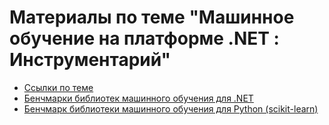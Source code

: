 # Материалы по теме "Машинное обучение на платформе .NET : Инструментарий"

* [Ссылки по теме](https://github.com/nevoroman/ml-dotnet/blob/master/MLTools/Links.md)
* [Бенчмарки библиотек машинного обучения для .NET](https://github.com/nevoroman/ml-dotnet/tree/master/MLTools/MLBenchmark/MLBenchmarkDotNet)
* [Бенчмарк библиотеки машинного обучения для Python (scikit-learn)](https://github.com/nevoroman/ml-dotnet/tree/master/MLTools/MLBenchmark/MLBenchmarkPython)
